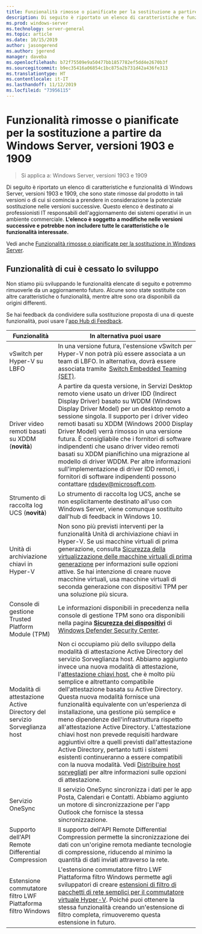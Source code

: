 ```yaml
---
title: Funzionalità rimosse o pianificate per la sostituzione a partire da Windows Server, versione 1903
description: Di seguito è riportato un elenco di caratteristiche e funzionalità di Windows Server versione 1903 che sono state rimosse dal prodotto in tale versione o di cui si comincia a prendere in considerazione la potenziale sostituzione nelle versioni successive. Questo elenco è destinato ai professionisti IT responsabili dell'aggiornamento dei sistemi operativi in un ambiente commerciale.
ms.prod: windows-server
ms.technology: server-general
ms.topic: article
ms.date: 10/15/2019
author: jasongerend
ms.author: jgerend
manager: daveba
ms.openlocfilehash: b72f75509e9a50477bb1857782ef5dd4e2670b3f
ms.sourcegitcommit: b9ec35416a06854c1bc875a2b731d42a436fe313
ms.translationtype: HT
ms.contentlocale: it-IT
ms.lasthandoff: 11/12/2019
ms.locfileid: "73956115"
---
```

# <a name="features-removed-or-planned-for-replacement-starting-with-windows-server-version-1903-and-1909"></a>Funzionalità rimosse o pianificate per la sostituzione a partire da Windows Server, versioni 1903 e 1909

>Si applica a: Windows Server, versioni 1903 e 1909

Di seguito è riportato un elenco di caratteristiche e funzionalità di Windows Server, versioni 1903 e 1909, che sono state rimosse dal prodotto in tali versioni o di cui si comincia a prendere in considerazione la potenziale sostituzione nelle versioni successive. Questo elenco è destinato ai professionisti IT responsabili dell'aggiornamento dei sistemi operativi in un ambiente commerciale. **L'elenco è soggetto a modifiche nelle versioni successive e potrebbe non includere tutte le caratteristiche o le funzionalità interessate.**

Vedi anche [Funzionalità rimosse o pianificate per la sostituzione in Windows Server](removed-features.md).

## <a name="features-were-no-longer-developing"></a>Funzionalità di cui è cessato lo sviluppo

Non stiamo più sviluppando le funzionalità elencate di seguito e potremmo rimuoverle da un aggiornamento futuro. Alcune sono state sostituite con altre caratteristiche o funzionalità, mentre altre sono ora disponibili da origini differenti. 

Se hai feedback da condividere sulla sostituzione proposta di una di queste funzionalità, puoi usare l'[app Hub di Feedback](https://support.microsoft.com/help/4021566/windows-10-send-feedback-to-microsoft-with-feedback-hub-app). 


|                         Funzionalità                         |                                                                                                                                                                                                                                                                                                                                                                                                                           In alternativa puoi usare                                                                                                                                                                                                                                                                                                                                                                                                                            |
|---------------------------------------------------------|--------------------------------------------------------------------------------------------------------------------------------------------------------------------------------------------------------------------------------------------------------------------------------------------------------------------------------------------------------------------------------------------------------------------------------------------------------------------------------------------------------------------------------------------------------------------------------------------------------------------------------------------------------------------------------------------------------------------------------------------------------------------------------------------------------------------------------------------------------------------------|
|              vSwitch per Hyper-V su LBFO                |                                                                                                                                                                  In una versione futura, l'estensione vSwitch per Hyper-V non potrà più essere associata a un team di LBFO. In alternativa, dovrà essere associata tramite  [Switch Embedded Teaming (SET)](../virtualization/hyper-v-virtual-switch/rdma-and-switch-embedded-teaming.md#switch-embedded-teaming-set).                                                                                                                                                                    |
|       Driver video remoti basati su XDDM (**novità**)        |                                                                                                                                          A partire da questa versione, in Servizi Desktop remoto viene usato un driver IDD (Indirect Display Driver) basato su WDDM (Windows Display Driver Model) per un desktop remoto a sessione singola. Il supporto per i driver video remoti basati su XDDM (Windows 2000 Display Driver Model) verrà rimosso in una versione futura. È consigliabile che i fornitori di software indipendenti che usano driver video remoti basati su XDDM pianifichino una migrazione al modello di driver WDDM. Per altre informazioni sull'implementazione di driver IDD remoti, i fornitori di software indipendenti possono contattare [rdsdev@microsoft.com](mailto:rdsdev@microsoft.com).                                                                                                                                           |
|            Strumento di raccolta log UCS (**novità**)            |                                                                                                                                                                                                                                                                                                                                                         Lo strumento di raccolta log UCS, anche se non esplicitamente destinato all'uso con Windows Server, viene comunque sostituito dall'hub di feedback in Windows 10.                                                                                                                                                                                                                                                                                                                                                         |
|              Unità di archiviazione chiavi in Hyper-V               |                                                                                                                                                                                                        Non sono più previsti interventi per la funzionalità Unità di archiviazione chiavi in Hyper-V. Se usi macchine virtuali di prima generazione, consulta [Sicurezza della virtualizzazione delle macchine virtuali di prima generazione](https://docs.microsoft.com/windows-server/virtualization/hyper-v/learn-more/generation-1-virtual-machine-security-settings-for-hyper-v) per informazioni sulle opzioni attive. Se hai intenzione di creare nuove macchine virtuali, usa macchine virtuali di seconda generazione con dispositivi TPM per una soluzione più sicura.                                                                                                                                                                                                         |
|    Console di gestione Trusted Platform Module (TPM)     |                                                                                                                                                                                                                          Le informazioni disponibili in precedenza nella console di gestione TPM sono ora disponibili nella pagina [**Sicurezza dei dispositivi**](https://docs.microsoft.com/windows/security/threat-protection/windows-defender-security-center/wdsc-device-security) di [Windows Defender Security Center](https://docs.microsoft.com/windows/security/threat-protection/windows-defender-security-center/windows-defender-security-center).                                                                                                                                                                                                                          |
| Modalità di attestazione Active Directory del servizio Sorveglianza host | Non ci occupiamo più dello sviluppo della modalità di attestazione Active Directory del servizio Sorveglianza host. Abbiamo aggiunto invece una nuova modalità di attestazione, l'[attestazione chiavi host](../security/guarded-fabric-shielded-vm/guarded-fabric-create-host-key.md), che è molto più semplice e altrettanto compatibile dell'attestazione basata su Active Directory.  Questa nuova modalità fornisce una funzionalità equivalente con un'esperienza di installazione, una gestione più semplice e meno dipendenze dell'infrastruttura rispetto all'attestazione Active Directory. L'attestazione chiavi host non prevede requisiti hardware aggiuntivi oltre a quelli previsti dall'attestazione Active Directory, pertanto tutti i sistemi esistenti continueranno a essere compatibili con la nuova modalità. Vedi [Distribuire host sorvegliati](../security/guarded-fabric-shielded-vm/guarded-fabric-configure-hgs-with-authorized-hyper-v-hosts.md) per altre informazioni sulle opzioni di attestazione. |
|                     Servizio OneSync                     |                                                                                                                                                                                                                                                                                                                                                   Il servizio OneSync sincronizza i dati per le app Posta, Calendari e Contatti. Abbiamo aggiunto un motore di sincronizzazione per l'app Outlook che fornisce la stessa sincronizzazione.                                                                                                                                                                                                                                                                                                                                                    |
|       Supporto dell'API Remote Differential Compression       |                                                                                                                                                                                                                                                                                                           Il supporto dell'API Remote Differential Compression permette la sincronizzazione dei dati con un'origine remota mediante tecnologie di compressione, riducendo al minimo la quantità di dati inviati attraverso la rete. |
|         Estensione commutatore filtro LWF Piattaforma filtro Windows         |                                                                                                                                                                                                                                      L'estensione commutatore filtro LWF Piattaforma filtro Windows permette agli sviluppatori di creare [estensioni di filtro di pacchetti di rete semplici per il commutatore virtuale Hyper-V](https://docs.microsoft.com/windows-hardware/drivers/network/using-virtual-switch-filtering). Poiché puoi ottenere la stessa funzionalità creando un'estensione di filtro completa, rimuoveremo questa estensione in futuro.                                                                                                                                                                                                                                      |

